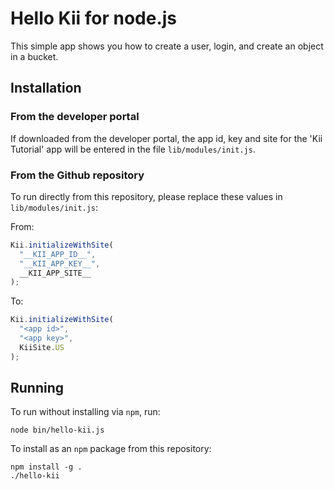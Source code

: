 # Hello Kii for node.js

This simple app shows you how to create a user, login, and create an object in a bucket.

## Installation

### From the developer portal
If downloaded from the developer portal, the app id, key and site for the 'Kii Tutorial' app will be entered in the file `lib/modules/init.js`. 

### From the Github repository
To run directly from this repository, please replace these values in `lib/modules/init.js`:

From:
```javascript
Kii.initializeWithSite(
  "__KII_APP_ID__",
  "__KII_APP_KEY__",
  __KII_APP_SITE__
);
```
To:
```javascript
Kii.initializeWithSite(
  "<app id>",
  "<app key>",
  KiiSite.US
);
```

## Running

To run without installing via `npm`, run:
```
node bin/hello-kii.js
```

To install as an `npm` package from this repository:
```
npm install -g .
./hello-kii
```
